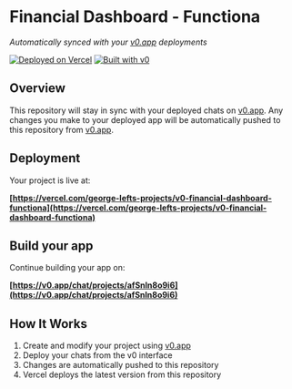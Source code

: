 # Financial Dashboard - Functiona

*Automatically synced with your [v0.app](https://v0.app) deployments*

[![Deployed on Vercel](https://img.shields.io/badge/Deployed%20on-Vercel-black?style=for-the-badge&logo=vercel)](https://vercel.com/george-lefts-projects/v0-financial-dashboard-functiona)
[![Built with v0](https://img.shields.io/badge/Built%20with-v0.app-black?style=for-the-badge)](https://v0.app/chat/projects/afSnln8o9i6)

## Overview

This repository will stay in sync with your deployed chats on [v0.app](https://v0.app).
Any changes you make to your deployed app will be automatically pushed to this repository from [v0.app](https://v0.app).

## Deployment

Your project is live at:

**[https://vercel.com/george-lefts-projects/v0-financial-dashboard-functiona](https://vercel.com/george-lefts-projects/v0-financial-dashboard-functiona)**

## Build your app

Continue building your app on:

**[https://v0.app/chat/projects/afSnln8o9i6](https://v0.app/chat/projects/afSnln8o9i6)**

## How It Works

1. Create and modify your project using [v0.app](https://v0.app)
2. Deploy your chats from the v0 interface
3. Changes are automatically pushed to this repository
4. Vercel deploys the latest version from this repository
